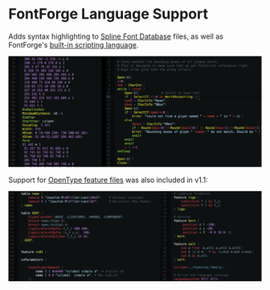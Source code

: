 FontForge Language Support
==========================

Adds syntax highlighting to [Spline Font Database][1] files, as well as
FontForge's [built-in scripting language][2].

![Because I can't stand Python][3]

Support for [OpenType feature files][4] was also included in v1.1:

![Just because][5]

[Referenced links]:_____________________________________________________________
[1]: http://fontforge.github.io/en-US/documentation/developers/sfdformat/
[2]: http://fontforge.github.io/en-US/documentation/scripting/native/
[3]: https://github.com/Alhadis/language-fontforge/blob/master/prev-1.png?raw=1
[4]: http://www.adobe.com/devnet/opentype/afdko/topic_feature_file_syntax.html
[5]: https://github.com/Alhadis/language-fontforge/blob/master/prev-2.png?raw=1
